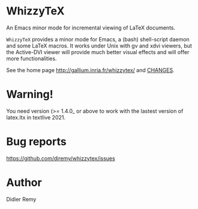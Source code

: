 # WhizzyTeX

An Emacs minor mode for incremental viewing of LaTeX documents.

`WhizzyTeX` provides a minor mode for Emacs, a (bash) shell-script daemon
and some LaTeX macros. It works under Unix with gv and xdvi viewers, but the
Active-DVI viewer will provide much better visual effects and will offer
more functionalities.

See the home page http://gallium.inria.fr/whizzytex/
and [CHANGES](https://github.com/diremy/whizzytex/blob/master/trunk/CHANGES.md).

# Warning!

You need version (>= 1.4.0_ or above to work with the lastest version of
latex.ltx in textlive 2021.

# Bug reports 

https://github.com/diremy/whizzytex/issues

# Author

Didier Remy


